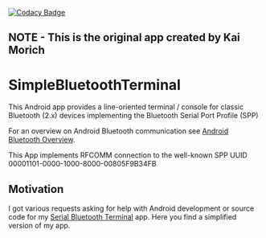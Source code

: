[![Codacy Badge](https://api.codacy.com/project/badge/Grade/a3d8a40d7133497caa11051eaac6f1a2)](https://www.codacy.com/manual/kai-morich/SimpleBluetoothTerminal?utm_source=github.com&amp;utm_medium=referral&amp;utm_content=kai-morich/SimpleBluetoothTerminal&amp;utm_campaign=Badge_Grade)

## NOTE - This is the original app created by Kai Morich
# SimpleBluetoothTerminal

This Android app provides a line-oriented terminal / console for classic Bluetooth (2.x) devices implementing the Bluetooth Serial Port Profile (SPP)

For an overview on Android Bluetooth communication see 
[Android Bluetooth Overview](https://developer.android.com/guide/topics/connectivity/bluetooth).

This App implements RFCOMM connection to the well-known SPP UUID 00001101-0000-1000-8000-00805F9B34FB

## Motivation

I got various requests asking for help with Android development or source code for my 
[Serial Bluetooth Terminal](https://play.google.com/store/apps/details?id=de.kai_morich.serial_bluetooth_terminal) app.
Here you find a simplified version of my app.
